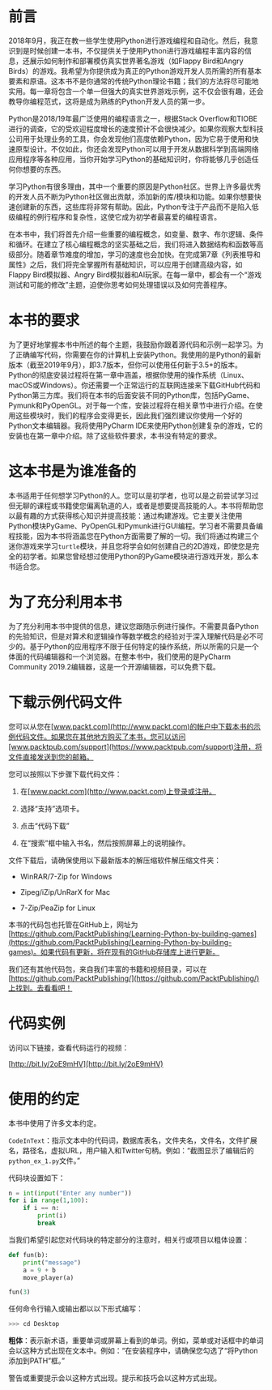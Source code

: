 # 前言

2018年9月，我正在教一些学生使用Python进行游戏编程和自动化。然后，我意识到是时候创建一本书，不仅提供关于使用Python进行游戏编程丰富内容的信息，还展示如何制作和部署模仿真实世界著名游戏（如Flappy Bird和Angry Birds）的游戏。我希望为你提供成为真正的Python游戏开发人员所需的所有基本要素和原语。这本书不是你通常的传统Python理论书籍；我们的方法将尽可能地实用。每一章将包含一个单一但强大的真实世界游戏示例，这不仅会很有趣，还会教导你编程范式，这将是成为熟练的Python开发人员的第一步。

Python是2018/19年最广泛使用的编程语言之一，根据Stack Overflow和TIOBE进行的调查，它的受欢迎程度增长的速度预计不会很快减少。如果你观察大型科技公司用于处理业务的工具，你会发现他们高度依赖Python，因为它易于使用和快速原型设计。不仅如此，你还会发现Python可以用于开发从数据科学到高端网络应用程序等各种应用，当你开始学习Python的基础知识时，你将能够几乎创造任何你想要的东西。

学习Python有很多理由，其中一个重要的原因是Python社区。世界上许多最优秀的开发人员不断为Python社区做出贡献，添加新的库/模块和功能。如果你想要快速创建新的东西，这些库将非常有帮助。因此，Python专注于产品而不是陷入低级编程的例行程序和复杂性，这使它成为初学者最喜爱的编程语言。

在本书中，我们将首先介绍一些重要的编程概念，如变量、数字、布尔逻辑、条件和循环。在建立了核心编程概念的坚实基础之后，我们将进入数据结构和函数等高级部分。随着章节难度的增加，学习的速度也会加快。在完成第7章《列表推导和属性》之后，我们将完全掌握所有基础知识，可以应用于创建高级内容，如Flappy Bird模拟器、Angry Bird模拟器和AI玩家。在每一章中，都会有一个“游戏测试和可能的修改”主题，迫使你思考如何处理错误以及如何完善程序。

# 本书的要求

为了更好地掌握本书中所述的每个主题，我鼓励你跟着源代码和示例一起学习。为了正确编写代码，你需要在你的计算机上安装Python。我使用的是Python的最新版本（截至2019年9月），即3.7版本，但你可以使用任何新于3.5+的版本。Python的彻底安装过程将在第一章中涵盖，根据你使用的操作系统（Linux、macOS或Windows）。你还需要一个正常运行的互联网连接来下载GitHub代码和Python第三方库。我们将在本书的后面安装不同的Python库，包括PyGame、Pymunk和PyOpenGL。对于每一个库，安装过程将在相关章节中进行介绍。在使用这些模块时，我们的程序会变得更长，因此我们强烈建议你使用一个好的Python文本编辑器。我将使用PyCharm IDE来使用Python创建复杂的游戏，它的安装也在第一章中介绍。除了这些软件要求，本书没有特定的要求。

# 这本书是为谁准备的

本书适用于任何想学习Python的人。您可以是初学者，也可以是之前尝试学习过但无聊的课程或书籍使您偏离轨道的人，或者是想要提高技能的人。本书将帮助您以最有趣的方式获得核心知识并提高技能：通过构建游戏。它主要关注使用Python模块PyGame、PyOpenGL和Pymunk进行GUI编程。学习者不需要具备编程技能，因为本书将涵盖您在Python方面需要了解的一切。我们将通过构建三个迷你游戏来学习`turtle`模块，并且您将学会如何创建自己的2D游戏，即使您是完全的初学者。如果您曾经想过使用Python的PyGame模块进行游戏开发，那么本书适合您。

# 为了充分利用本书

为了充分利用本书中提供的信息，建议您跟随示例进行操作。不需要具备Python的先验知识，但是对算术和逻辑操作等数学概念的经验对于深入理解代码是必不可少的。基于Python的应用程序不限于任何特定的操作系统，所以所需的只是一个体面的代码编辑器和一个浏览器。在整本书中，我们使用的是PyCharm Community 2019.2编辑器，这是一个开源编辑器，可以免费下载。

# 下载示例代码文件

您可以从您在[www.packt.com](http://www.packt.com)的帐户中下载本书的示例代码文件。如果您在其他地方购买了本书，您可以访问[www.packtpub.com/support](https://www.packtpub.com/support)注册，将文件直接发送到您的邮箱。

您可以按照以下步骤下载代码文件：

1.  在[www.packt.com](http://www.packt.com)上登录或注册。

1.  选择“支持”选项卡。

1.  点击“代码下载”

1.  在“搜索”框中输入书名，然后按照屏幕上的说明操作。

文件下载后，请确保使用以下最新版本的解压缩软件解压缩文件夹：

+   WinRAR/7-Zip for Windows

+   Zipeg/iZip/UnRarX for Mac

+   7-Zip/PeaZip for Linux

本书的代码包也托管在GitHub上，网址为[https://github.com/PacktPublishing/Learning-Python-by-building-games](https://github.com/PacktPublishing/Learning-Python-by-building-games)。如果代码有更新，将在现有的GitHub存储库上进行更新。

我们还有其他代码包，来自我们丰富的书籍和视频目录，可以在[https://github.com/PacktPublishing/](https://github.com/PacktPublishing/)上找到。去看看吧！

# 代码实例

访问以下链接，查看代码运行的视频：

[http://bit.ly/2oE9mHV](http://bit.ly/2oE9mHV)

# 使用的约定

本书中使用了许多文本约定。

`CodeInText`：指示文本中的代码词，数据库表名，文件夹名，文件名，文件扩展名，路径名，虚拟URL，用户输入和Twitter句柄。例如：“截图显示了编辑后的`python_ex_1.py`文件。”

代码块设置如下：

```py
n = int(input("Enter any number"))
for i in range(1,100):
    if i == n:
        print(i)
        break
```

当我们希望引起您对代码块的特定部分的注意时，相关行或项目以粗体设置：

```py
def fun(b):
    print("message")
    a = 9 + b
    move_player(a)

fun(3)    
```

任何命令行输入或输出都以以下形式编写：

```py
>>> cd Desktop 
```

**粗体**：表示新术语，重要单词或屏幕上看到的单词。例如，菜单或对话框中的单词会以这种方式出现在文本中。例如：“在安装程序中，请确保您勾选了“将Python添加到PATH”框。”

警告或重要提示会以这种方式出现。提示和技巧会以这种方式出现。
